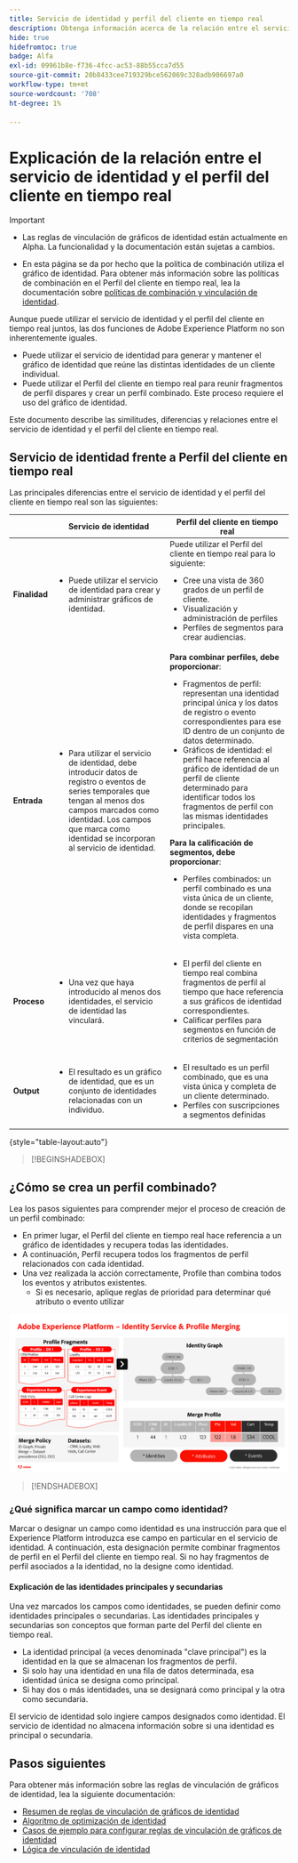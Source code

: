 ```yaml
---
title: Servicio de identidad y perfil del cliente en tiempo real
description: Obtenga información acerca de la relación entre el servicio de identidad y el perfil del cliente en tiempo real
hide: true
hidefromtoc: true
badge: Alfa
exl-id: 09961b8e-f736-4fcc-ac53-88b55cca7d55
source-git-commit: 20b8433cee719329bce562069c328adb906697a0
workflow-type: tm+mt
source-wordcount: '708'
ht-degree: 1%

---
```


# Explicación de la relación entre el servicio de identidad y el perfil del cliente en tiempo real

>[!IMPORTANT]
>
>* Las reglas de vinculación de gráficos de identidad están actualmente en Alpha. La funcionalidad y la documentación están sujetas a cambios.
>
>* En esta página se da por hecho que la política de combinación utiliza el gráfico de identidad. Para obtener más información sobre las políticas de combinación en el Perfil del cliente en tiempo real, lea la documentación sobre [políticas de combinación y vinculación de identidad](../../profile/merge-policies/overview.md#identity-stitching).

Aunque puede utilizar el servicio de identidad y el perfil del cliente en tiempo real juntos, las dos funciones de Adobe Experience Platform no son inherentemente iguales.

* Puede utilizar el servicio de identidad para generar y mantener el gráfico de identidad que reúne las distintas identidades de un cliente individual.
* Puede utilizar el Perfil del cliente en tiempo real para reunir fragmentos de perfil dispares y crear un perfil combinado. Este proceso requiere el uso del gráfico de identidad.

Este documento describe las similitudes, diferencias y relaciones entre el servicio de identidad y el perfil del cliente en tiempo real.

## Servicio de identidad frente a Perfil del cliente en tiempo real

Las principales diferencias entre el servicio de identidad y el perfil del cliente en tiempo real son las siguientes:

| | Servicio de identidad | Perfil del cliente en tiempo real |
| --- | --- |--- |
| **Finalidad** | <ul><li>Puede utilizar el servicio de identidad para crear y administrar gráficos de identidad.</li></ul> | Puede utilizar el Perfil del cliente en tiempo real para lo siguiente: <ul><li>Cree una vista de 360 grados de un perfil de cliente.</li><li>Visualización y administración de perfiles</li><li>Perfiles de segmentos para crear audiencias.</li></ul> |
| **Entrada** | <ul><li>Para utilizar el servicio de identidad, debe introducir datos de registro o eventos de series temporales que tengan al menos dos campos marcados como identidad. Los campos que marca como identidad se incorporan al servicio de identidad.</li></ul> | **Para combinar perfiles, debe proporcionar**: <ul><li>Fragmentos de perfil: representan una identidad principal única y los datos de registro o evento correspondientes para ese ID dentro de un conjunto de datos determinado.</li><li>Gráficos de identidad: el perfil hace referencia al gráfico de identidad de un perfil de cliente determinado para identificar todos los fragmentos de perfil con las mismas identidades principales.</li></ul> **Para la calificación de segmentos, debe proporcionar**: <ul><li>Perfiles combinados: un perfil combinado es una vista única de un cliente, donde se recopilan identidades y fragmentos de perfil dispares en una vista completa.</li></ul> |
| **Proceso** | <ul><li>Una vez que haya introducido al menos dos identidades, el servicio de identidad las vinculará.</li></ul> | <ul><li>El perfil del cliente en tiempo real combina fragmentos de perfil al tiempo que hace referencia a sus gráficos de identidad correspondientes.</li><li>Calificar perfiles para segmentos en función de criterios de segmentación</li></ul> |
| **Output** | <ul><li>El resultado es un gráfico de identidad, que es un conjunto de identidades relacionadas con un individuo.</li></ul> | <ul><li>El resultado es un perfil combinado, que es una vista única y completa de un cliente determinado.</li><li>Perfiles con suscripciones a segmentos definidas</li></ul> |

{style="table-layout:auto"}

>[!BEGINSHADEBOX]

## ¿Cómo se crea un perfil combinado?

Lea los pasos siguientes para comprender mejor el proceso de creación de un perfil combinado:

* En primer lugar, el Perfil del cliente en tiempo real hace referencia a un gráfico de identidades y recupera todas las identidades.
* A continuación, Perfil recupera todos los fragmentos de perfil relacionados con cada identidad.
* Una vez realizada la acción correctamente, Profile than combina todos los eventos y atributos existentes.
   * Si es necesario, aplique reglas de prioridad para determinar qué atributo o evento utilizar

![Diagrama de flujo que detalla el funcionamiento del servicio de identidad y la combinación de perfiles.](../images/identity-settings/identity-and-profile.png)

>[!ENDSHADEBOX]

### ¿Qué significa marcar un campo como identidad?

Marcar o designar un campo como identidad es una instrucción para que el Experience Platform introduzca ese campo en particular en el servicio de identidad. A continuación, esta designación permite combinar fragmentos de perfil en el Perfil del cliente en tiempo real. Si no hay fragmentos de perfil asociados a la identidad, no la designe como identidad.

#### Explicación de las identidades principales y secundarias

Una vez marcados los campos como identidades, se pueden definir como identidades principales o secundarias. Las identidades principales y secundarias son conceptos que forman parte del Perfil del cliente en tiempo real.

* La identidad principal (a veces denominada &quot;clave principal&quot;) es la identidad en la que se almacenan los fragmentos de perfil.
* Si solo hay una identidad en una fila de datos determinada, esa identidad única se designa como principal.
* Si hay dos o más identidades, una se designará como principal y la otra como secundaria.

El servicio de identidad solo ingiere campos designados como identidad. El servicio de identidad no almacena información sobre si una identidad es principal o secundaria.

## Pasos siguientes

Para obtener más información sobre las reglas de vinculación de gráficos de identidad, lea la siguiente documentación:

* [Resumen de reglas de vinculación de gráficos de identidad](./overview.md)
* [Algoritmo de optimización de identidad](./identity-optimization-algorithm.md)
* [Casos de ejemplo para configurar reglas de vinculación de gráficos de identidad](./example-scenarios.md)
* [Lógica de vinculación de identidad](./identity-linking-logic.md)
